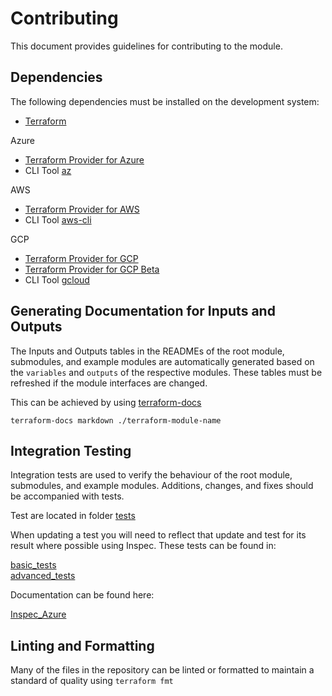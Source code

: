 # Contributing

This document provides guidelines for contributing to the module.

## Dependencies

The following dependencies must be installed on the development system:

- [Terraform](https://www.terraform.io/downloads.html) 

Azure  
- [Terraform Provider for Azure](https://github.com/hashicorp/terraform-provider-azurerm)
- CLI Tool [az](https://docs.microsoft.com/en-us/cli/azure/)

AWS  
- [Terraform Provider for AWS](https://github.com/hashicorp/terraform-provider-aws)
- CLI Tool [aws-cli](https://aws.amazon.com/cli/)

GCP  
- [Terraform Provider for GCP](https://github.com/hashicorp/terraform-provider-google)
- [Terraform Provider for GCP Beta](https://github.com/terraform-providers/terraform-provider-google-beta)
- CLI Tool [gcloud](https://cloud.google.com/sdk/gcloud/)

## Generating Documentation for Inputs and Outputs

The Inputs and Outputs tables in the READMEs of the root module,
submodules, and example modules are automatically generated based on
the `variables` and `outputs` of the respective modules. These tables
must be refreshed if the module interfaces are changed.

This can be achieved by using [terraform-docs](https://github.com/terraform-docs/terraform-docs)

`terraform-docs markdown ./terraform-module-name`

## Integration Testing

Integration tests are used to verify the behaviour of the root module,
submodules, and example modules. Additions, changes, and fixes should
be accompanied with tests.

Test are located in folder [tests](./tests)

When updating a test you will need to reflect that update and test for its result where possible using Inspec. 
These tests can be found in:

[basic_tests](./tests/basic/azure-inspec-tests/controls)  
[advanced_tests](./tests/advanced/azure-inspec-tests/controls)  

Documentation can be found here:

[Inspec_Azure](https://github.com/inspec/inspec-azure)

## Linting and Formatting

Many of the files in the repository can be linted or formatted to
maintain a standard of quality using `terraform fmt`
